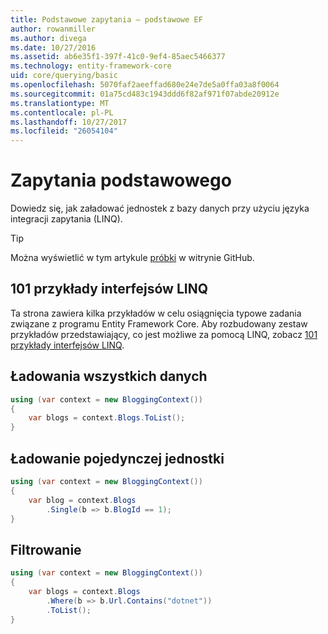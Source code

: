 ```yaml
---
title: Podstawowe zapytania — podstawowe EF
author: rowanmiller
ms.author: divega
ms.date: 10/27/2016
ms.assetid: ab6e35f1-397f-41c0-9ef4-85aec5466377
ms.technology: entity-framework-core
uid: core/querying/basic
ms.openlocfilehash: 5070faf2aeeffad680e24e7de5a0ffa03a8f0064
ms.sourcegitcommit: 01a75cd483c1943ddd6f82af971f07abde20912e
ms.translationtype: MT
ms.contentlocale: pl-PL
ms.lasthandoff: 10/27/2017
ms.locfileid: "26054104"
---
```

# <a name="basic-queries"></a>Zapytania podstawowego

Dowiedz się, jak załadować jednostek z bazy danych przy użyciu języka integracji zapytania (LINQ).

> [!TIP]  
> Można wyświetlić w tym artykule [próbki](https://github.com/aspnet/EntityFramework.Docs/tree/master/samples/core/Querying) w witrynie GitHub.

## <a name="101-linq-samples"></a>101 przykłady interfejsów LINQ

Ta strona zawiera kilka przykładów w celu osiągnięcia typowe zadania związane z programu Entity Framework Core. Aby rozbudowany zestaw przykładów przedstawiający, co jest możliwe za pomocą LINQ, zobacz [101 przykłady interfejsów LINQ](https://code.msdn.microsoft.com/101-LINQ-Samples-3fb9811b).

## <a name="loading-all-data"></a>Ładowania wszystkich danych

<!-- [!code-csharp[Main](samples/core/Querying/Querying/Basics/Sample.cs)] -->
``` csharp
using (var context = new BloggingContext())
{
    var blogs = context.Blogs.ToList();
}
```

## <a name="loading-a-single-entity"></a>Ładowanie pojedynczej jednostki

<!-- [!code-csharp[Main](samples/core/Querying/Querying/Basics/Sample.cs)] -->
``` csharp
using (var context = new BloggingContext())
{
    var blog = context.Blogs
        .Single(b => b.BlogId == 1);
}
```

## <a name="filtering"></a>Filtrowanie

<!-- [!code-csharp[Main](samples/core/Querying/Querying/Basics/Sample.cs)] -->
``` csharp
using (var context = new BloggingContext())
{
    var blogs = context.Blogs
        .Where(b => b.Url.Contains("dotnet"))
        .ToList();
}
```
